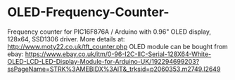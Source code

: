 # OLED-Frequency-Counter-
Frequency counter for PIC16F876A / Arduino with 0.96" OLED display, 128x64, SSD1306 driver.
More details at: http://www.moty22.co.uk/tft_counter.php
OLED module can be bought from ebay: https://www.ebay.co.uk/itm/0-96-I2C-IIC-Serial-128X64-White-OLED-LCD-LED-Display-Module-for-Arduino-UK/192294699203?ssPageName=STRK%3AMEBIDX%3AIT&_trksid=p2060353.m2749.l2649
